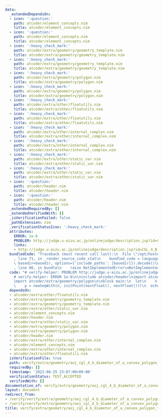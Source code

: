 ```yaml
---
data:
  _extendedDependsOn:
  - icon: ':question:'
    path: atcoder/element_concepts.nim
    title: atcoder/element_concepts.nim
  - icon: ':question:'
    path: atcoder/element_concepts.nim
    title: atcoder/element_concepts.nim
  - icon: ':heavy_check_mark:'
    path: atcoder/extra/geometry/geometry_template.nim
    title: atcoder/extra/geometry/geometry_template.nim
  - icon: ':heavy_check_mark:'
    path: atcoder/extra/geometry/geometry_template.nim
    title: atcoder/extra/geometry/geometry_template.nim
  - icon: ':heavy_check_mark:'
    path: atcoder/extra/geometry/polygon.nim
    title: atcoder/extra/geometry/polygon.nim
  - icon: ':heavy_check_mark:'
    path: atcoder/extra/geometry/polygon.nim
    title: atcoder/extra/geometry/polygon.nim
  - icon: ':heavy_check_mark:'
    path: atcoder/extra/other/floatutils.nim
    title: atcoder/extra/other/floatutils.nim
  - icon: ':heavy_check_mark:'
    path: atcoder/extra/other/floatutils.nim
    title: atcoder/extra/other/floatutils.nim
  - icon: ':heavy_check_mark:'
    path: atcoder/extra/other/internal_complex.nim
    title: atcoder/extra/other/internal_complex.nim
  - icon: ':heavy_check_mark:'
    path: atcoder/extra/other/internal_complex.nim
    title: atcoder/extra/other/internal_complex.nim
  - icon: ':heavy_check_mark:'
    path: atcoder/extra/other/static_var.nim
    title: atcoder/extra/other/static_var.nim
  - icon: ':heavy_check_mark:'
    path: atcoder/extra/other/static_var.nim
    title: atcoder/extra/other/static_var.nim
  - icon: ':question:'
    path: atcoder/header.nim
    title: atcoder/header.nim
  - icon: ':question:'
    path: atcoder/header.nim
    title: atcoder/header.nim
  _extendedRequiredBy: []
  _extendedVerifiedWith: []
  _isVerificationFailed: false
  _pathExtension: nim
  _verificationStatusIcon: ':heavy_check_mark:'
  attributes:
    ERROR: 1e-6
    PROBLEM: http://judge.u-aizu.ac.jp/onlinejudge/description.jsp?id=CGL_4_B
    links:
    - http://judge.u-aizu.ac.jp/onlinejudge/description.jsp?id=CGL_4_B
  bundledCode: "Traceback (most recent call last):\n  File \"/opt/hostedtoolcache/Python/3.10.6/x64/lib/python3.10/site-packages/onlinejudge_verify/documentation/build.py\"\
    , line 71, in _render_source_code_stat\n    bundled_code = language.bundle(stat.path,\
    \ basedir=basedir, options={'include_paths': [basedir]}).decode()\n  File \"/opt/hostedtoolcache/Python/3.10.6/x64/lib/python3.10/site-packages/onlinejudge_verify/languages/nim.py\"\
    , line 86, in bundle\n    raise NotImplementedError\nNotImplementedError\n"
  code: "# verify-helper: PROBLEM http://judge.u-aizu.ac.jp/onlinejudge/description.jsp?id=CGL_4_B\n\
    # verify-helper: ERROR 1e-6\n\ninclude atcoder/header\nimport atcoder/extra/geometry/geometry_template\n\
    import atcoder/extra/geometry/polygon\n\nblock main:\n  let\n    n = nextInt()\n\
    \    p = newSeqWith(n, initPoint(nextFloat(), nextFloat()))\n  echo p.convex_diameter()\n"
  dependsOn:
  - atcoder/extra/other/floatutils.nim
  - atcoder/extra/geometry/geometry_template.nim
  - atcoder/extra/geometry/geometry_template.nim
  - atcoder/extra/other/static_var.nim
  - atcoder/element_concepts.nim
  - atcoder/header.nim
  - atcoder/extra/other/static_var.nim
  - atcoder/extra/geometry/polygon.nim
  - atcoder/extra/geometry/polygon.nim
  - atcoder/header.nim
  - atcoder/extra/other/internal_complex.nim
  - atcoder/element_concepts.nim
  - atcoder/extra/other/internal_complex.nim
  - atcoder/extra/other/floatutils.nim
  isVerificationFile: true
  path: verify/extra/geometry/aoj_cgl_4_b_diameter_of_a_convex_polygon_test.nim
  requiredBy: []
  timestamp: '2022-08-25 23:07:00+09:00'
  verificationStatus: TEST_ACCEPTED
  verifiedWith: []
documentation_of: verify/extra/geometry/aoj_cgl_4_b_diameter_of_a_convex_polygon_test.nim
layout: document
redirect_from:
- /verify/verify/extra/geometry/aoj_cgl_4_b_diameter_of_a_convex_polygon_test.nim
- /verify/verify/extra/geometry/aoj_cgl_4_b_diameter_of_a_convex_polygon_test.nim.html
title: verify/extra/geometry/aoj_cgl_4_b_diameter_of_a_convex_polygon_test.nim
---
```

